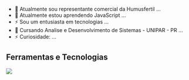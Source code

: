 - 🌱 Atualmente sou representante comercial da Humusfertil ...
- 🔭 Atualmente estou aprendendo JavaScript ...
- ⚡ Sou um entusiasta em tecnologias ...
- 🤔 Cursando Analise e Desenvolvimento de Sistemas - UNIPAR - PR ...
- ⚡ Curiosidade: ...

## Ferramentas e Tecnologias
<img src="https://cdn.jsdelivr.net/gh/devicons/devicon@latest/icons/javascript/javascript-original.svg" />
